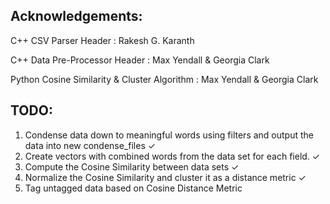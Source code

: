 
Acknowledgements:
------
C++ CSV Parser Header               : Rakesh G. Karanth

C++ Data Pre-Processor Header       : Max Yendall & Georgia Clark

Python Cosine Similarity & Cluster Algorithm           : Max Yendall & Georgia Clark


TODO:
------
1. Condense data down to meaningful words using filters and output the data into new condense_files ✓
2. Create vectors with combined words from the data set for each field. ✓
3. Compute the Cosine Similarity between data sets ✓
4. Normalize the Cosine Similarity and cluster it as a distance metric ✓
5. Tag untagged data based on Cosine Distance Metric
